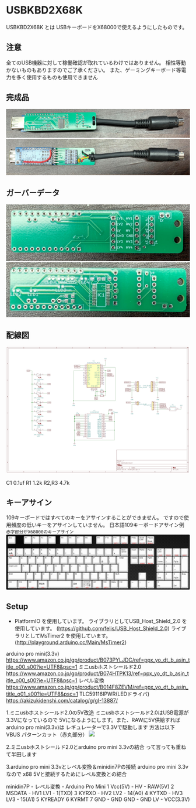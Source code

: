 # USBKBD2X68K

USBKBD2X68K とは USBキーボードをX68000で使えるようにしたものです。

## 注意
全てのUSB機器に対して稼働確認が取れているわけではありません。
相性等動かないものもありますのでご了承ください。
また、ゲーミングキーボード等電力を多く使用するものも使用できません

## 完成品
![](image/usbkbs2x68k1.jpg)
![](image/usbkbs2x68k2.jpg)

## ガーバーデータ
![](image/usbkbs2x68k3.jpg)
![](image/usbkbs2x68k4.jpg)

## 配線図
![](image/USBKBD2X68K.png)

C1 0.1uf
R1 1.2k
R2,R3 4.7k

## キーアサイン
109キーボードではすべてのキーをアサインすることができません。
ですので使用頻度の低いキーをアサインしていません。
日本語109キーボードアサイン例 `赤字部分がX68000のキーアサイン`
![](image/usbkbs2x68k.png)

## Setup
* PlatformIO を使用しています。
 ライブラリとしてUSB_Host_Shield_2.0 を使用しています。
  (https://github.com/felis/USB_Host_Shield_2.0) 
 ライブラリとしてMsTimer2 を使用しています。
  (http://playground.arduino.cc/Main/MsTimer2)

arduino pro mini(3.3v)
https://www.amazon.co.jp/gp/product/B073PYLJDC/ref=ppx_yo_dt_b_asin_title_o00_s00?ie=UTF8&psc=1
ミニusbホストシールド2.0
https://www.amazon.co.jp/gp/product/B074HTPK13/ref=ppx_yo_dt_b_asin_title_o00_s00?ie=UTF8&psc=1
レベル変換
https://www.amazon.co.jp/gp/product/B014F8ZEVM/ref=ppx_yo_dt_b_asin_title_o01_s00?ie=UTF8&psc=1
TLC59116IPWR(LEDドライバ)
https://akizukidenshi.com/catalog/g/gI-13887/

1.ミニusbホストシールド2.0の5V改造
ミニusbホストシールド2.0はUSB電源が3.3Vになっているので
5Vになるようにします。また、RAWに5V供給すればarduino pro mini(3.3v)は
レギュレーターで3.3Vで駆動します
方法は以下
VBUS パターンカット（赤丸部分）
![](image/cut.png.png)

2.ミニusbホストシールド2.0とarduino pro mini 3.3vの結合
って言っても重ねて半田します

3.arduino pro mini 3.3vとレベル変換＆minidin7Pの接続
arduino pro mini 3.3vなので
x68 5Vと接続するためにレベル変換との結合

 minidin7P  - レベル変換 -  Arduino Pro Mini
  1 Vcc(5V) -  HV        -  RAW(5V)
  2 MSDATA  -  HV1  LV1  -  1(TXD)
  3 KYRXD   -  HV2  LV2  -  14(A0)
  4 KYTXD   -  HV3  LV3  -  15(A1)
  5 KYREADY
  6 KYRMT
  7 GND     -  GND  GND  -  GND
                     LV  -  VCC(3.3V)

